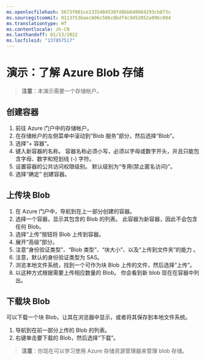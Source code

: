 ```yaml
---
ms.openlocfilehash: 5673f081ce1335404538fd8bb648084293cb873c
ms.sourcegitcommit: 0113753baec606c586c0bdf4c9452052a096c084
ms.translationtype: HT
ms.contentlocale: zh-CN
ms.lasthandoff: 01/13/2022
ms.locfileid: "137857517"
---
```

# <a name="demonstration-explore-azure-blob-storage"></a>演示：了解 Azure Blob 存储

>**注意**：本演示需要一个存储帐户。

## <a name="create-a-container"></a>创建容器

1. 前往 Azure 门户中的存储帐户。
2. 在存储帐户的左侧菜单中滚动到“Blob 服务”部分，然后选择“Blob”。
3. 选择“+ 容器”。 
4. 键入新容器的名称。 容器名称必须小写，必须以字母或数字开头，并且只能包含字母、数字和短划线 (-) 字符。 
5. 设置容器的公共访问权限级别。 默认级别为“专用(禁止匿名访问)”。 
6. 选择“确定”  创建容器。

## <a name="upload-a-block-blob"></a>上传块 Blob

1. 在 Azure 门户中，导航到在上一部分创建的容器。
2. 选择一个容器，显示其包含的 Blob 的列表。 此容器为新容器，因此不会包含任何 Blob。
3. 选择“上传”按钮将 Blob 上传到容器。
4. 展开“高级”部分。
5. 注意“身份验证类型”、“Blob 类型”、“块大小”、以及“上传到文件夹”的能力   。
6. 注意，默认的身份验证类型为 SAS。
4. 浏览本地文件系统，找到一个可作为块 Blob 上传的文件，然后选择“上传”。
5. 以这种方式根据需要上传相应数量的 Blob。 你会看到新 blob 现在在容器中列出。

## <a name="download-a-block-blob"></a>下载块 Blob

可以下载一个块 Blob，让其在浏览器中显示，或者将其保存到本地文件系统。 

1. 导航到在前一部分上传的 Blob 的列表。
2. 右键单击要下载的 Blob，然后选择“下载”。 

>**注意**：你现在可以学习使用 Azure 存储资源管理器来管理 blob 存储。 